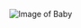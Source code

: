 ![Image of Baby](https://www.shutterstock.com/image-vector/vector-illustration-cartoon-cute-baby-526036651)
